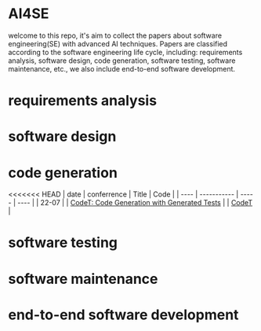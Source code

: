 # AI4SE
welcome to this repo, it's aim to collect the papers about software engineering(SE) with advanced AI techniques.
Papers are classified according to the software engineering life cycle, including: requirements analysis, software design, code generation, software testing, software maintenance, etc., we also include end-to-end software development.
# requirements analysis

# software design

# code generation
<<<<<<< HEAD
| date | conferrence | Title | Code |
| ---- | ----------- | ----- | ---- |
| 22-07 |  | [CodeT: Code Generation with Generated Tests](https://arxiv.org/abs/2207.10397) | | [CodeT](https://github.com/microsoft/CodeT) |

# software testing

# software maintenance

# end-to-end software development
